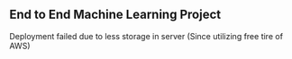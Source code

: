 ## End to End Machine Learning Project

Deployment failed due to less storage in server (Since utilizing free tire of AWS)
